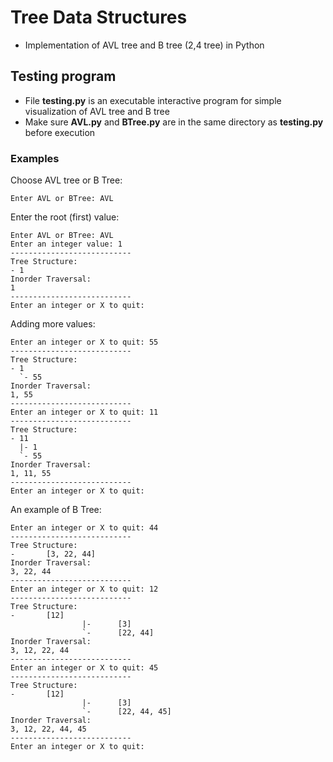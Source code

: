 # Tree Data Structures
- Implementation of AVL tree and B tree (2,4 tree) in Python
## Testing program
- File **testing.py** is an executable interactive program for simple visualization of AVL tree and B tree
- Make sure **AVL.py** and **BTree.py** are in the same directory as **testing.py** before execution
### Examples
Choose AVL tree or B Tree:
```
Enter AVL or BTree: AVL
```
Enter the root (first) value:
```
Enter AVL or BTree: AVL
Enter an integer value: 1
---------------------------
Tree Structure:
- 1
Inorder Traversal: 
1
---------------------------
Enter an integer or X to quit:
```
Adding more values:
```
Enter an integer or X to quit: 55
---------------------------
Tree Structure:
- 1
  `- 55
Inorder Traversal: 
1, 55
---------------------------
Enter an integer or X to quit: 11
---------------------------
Tree Structure:
- 11
  |- 1
  `- 55
Inorder Traversal: 
1, 11, 55
---------------------------
Enter an integer or X to quit:
```
An example of B Tree:
```
Enter an integer or X to quit: 44
---------------------------
Tree Structure:
-       [3, 22, 44]
Inorder Traversal: 
3, 22, 44
---------------------------
Enter an integer or X to quit: 12
---------------------------
Tree Structure:
-       [12]
                |-      [3]
                `-      [22, 44]
Inorder Traversal: 
3, 12, 22, 44
---------------------------
Enter an integer or X to quit: 45
---------------------------
Tree Structure:
-       [12]
                |-      [3]
                `-      [22, 44, 45]
Inorder Traversal: 
3, 12, 22, 44, 45
---------------------------
Enter an integer or X to quit:
```
